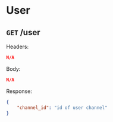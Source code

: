 # User

## ``GET`` /user

Headers:

```json
N/A
```

Body:

```json
N/A
```

Response:

```json
{
    "channel_id": "id of user channel"
}
```
